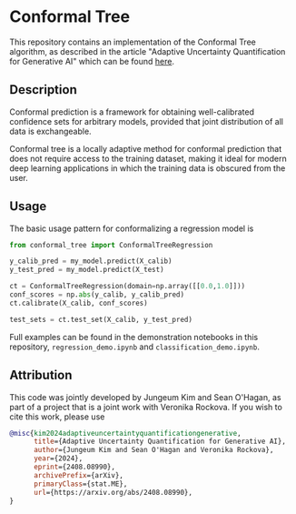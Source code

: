 # Conformal Tree

This repository contains an implementation of the Conformal Tree algorithm, as described in the article "Adaptive Uncertainty Quantification for Generative AI" which can be found [here](https://arxiv.org/abs/2408.08990).

## Description

Conformal prediction is a framework for obtaining well-calibrated confidence sets for arbitrary models, provided that joint distribution of all data is exchangeable.

Conformal tree is a locally adaptive method for conformal prediction that does not require access to the training dataset, making it ideal for modern deep learning applications in which the training data is obscured from the user.

## Usage

The basic usage pattern for conformalizing a regression model is

```python
from conformal_tree import ConformalTreeRegression

y_calib_pred = my_model.predict(X_calib)
y_test_pred = my_model.predict(X_test)

ct = ConformalTreeRegression(domain=np.array([[0.0,1.0]]))
conf_scores = np.abs(y_calib, y_calib_pred)
ct.calibrate(X_calib, conf_scores)

test_sets = ct.test_set(X_calib, y_test_pred)
```

Full examples can be found in the demonstration notebooks in this repository, `regression_demo.ipynb` and `classification_demo.ipynb`.

## Attribution

This code was jointly developed by Jungeum Kim and Sean O'Hagan, as part of a project that is a joint work with Veronika Rockova. If you wish to cite this work, please use 

```bibtex
@misc{kim2024adaptiveuncertaintyquantificationgenerative,
      title={Adaptive Uncertainty Quantification for Generative AI}, 
      author={Jungeum Kim and Sean O'Hagan and Veronika Rockova},
      year={2024},
      eprint={2408.08990},
      archivePrefix={arXiv},
      primaryClass={stat.ME},
      url={https://arxiv.org/abs/2408.08990}, 
}
```
